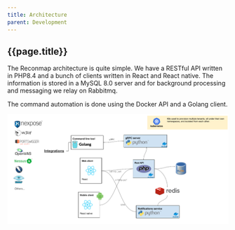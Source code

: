 ```yaml
---
title: Architecture
parent: Development
---
```


## {{page.title}}

The Reconmap architecture is quite simple. We have a RESTful API written in PHP8.4 and a bunch of clients written in React and React native. The information is stored in a MySQL 8.0 server and for background processing and messaging we relay on Rabbitmq.

The command automation is done using the Docker API and a Golang client.

![Reconmap architecture](/images/development/architecture.png)
